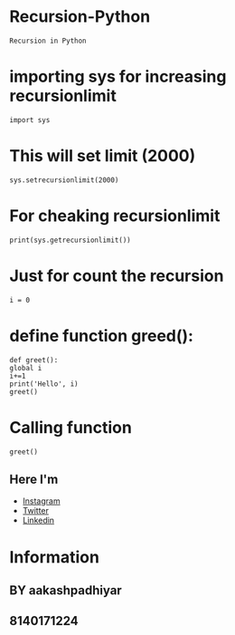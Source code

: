# Recursion-Python
    Recursion in Python

# importing sys for increasing recursionlimit
    import sys
# This will set limit (2000)
    sys.setrecursionlimit(2000)
# For cheaking recursionlimit
    print(sys.getrecursionlimit())  
# Just for count the recursion 
    i = 0
# define function greed(): 
    def greet():
    global i
    i+=1
    print('Hello', i)
    greet()
# Calling function    
    greet()

## Here I'm

* [Instagram](https://www.instagram.com/pythonistas/) 
* [Twitter](https://twitter.com/AakashPadhiyar9) 
* [Linkedin](https://www.linkedin.com/in/aakash-padhiyar-8711aa182/) 

# Information

## BY aakashpadhiyar
## 8140171224
